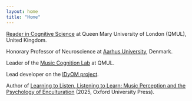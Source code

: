 ```yaml
---
layout: home
title: "Home"
---
```

<div>
<a href="https://www.seresearch.qmul.ac.uk/chcc/people/mpearce">Reader in Cognitive Science</a> at Queen Mary University of London (QMUL), United Kingdom.

Honorary Professor of Neuroscience at <a href="https://pure.au.dk/portal/en/persons/marcus-pearce(f0db7f72-b766-44d2-aece-e5f85ddbf172).html">Aarhus University</a>, Denmark.

Leader of the <a href="http://music-cognition.eecs.qmul.ac.uk">Music Cognition Lab</a> at QMUL.

Lead developer on the <a href="https://www.marcus-pearce.com/idyom">IDyOM project</a>.

Author of <a href="https://global.oup.com/academic/product/learning-to-listen-listening-to-learn-9780198848004">Learning to Listen, Listening to Learn: Music Perception and the Psychology of Enculturation</a> (2025, Oxford University Press).
</div>



